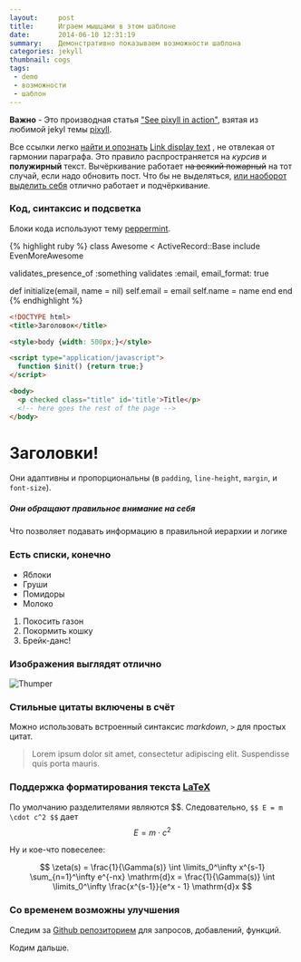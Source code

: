 ```yaml
---
layout:     post
title:      Играем мышцами в этом шаблоне
date:       2014-06-10 12:31:19
summary:    Демонстративно показываем возможности шаблона
categories: jekyll
thumbnail: cogs
tags:
 - demo
 - возможности
 - шаблон
---
```


**Важно** - Это производная статья ["See pixyll in action"][1], взятая из любимой jekyl темы [pixyll][4].

Все ссылки легко [найти и опознать](#)
 	[Link display text](http://www.sampleurl.com)
   , не отвлекая от гармонии параграфа. Это 
правило распространяется на _курсив_ и __полужирный__ текст. Вычёркивание работает 
<del>на всякий пожарный</del> на тот случай, если надо обновить пост.
Что бы не выделяться, <ins>или наоборот выделить себя</ins> отлично работает и 
подчёркивание.

### Код, синтаксис и подсветка

Блоки кода используют тему [peppermint][2].

{% highlight ruby %}
class Awesome < ActiveRecord::Base
  include EvenMoreAwesome

  validates_presence_of :something
  validates :email, email_format: true

  def initialize(email, name = nil)
    self.email = email
    self.name = name
  end
end
{% endhighlight %}

```html
<!DOCTYPE html>
<title>Заголовок</title>

<style>body {width: 500px;}</style>

<script type="application/javascript">
  function $init() {return true;}
</script>

<body>
  <p checked class="title" id='title'>Title</p>
  <!-- here goes the rest of the page -->
</body>
```

# Заголовки!

Они адаптивны и пропорциональны (в `padding`, `line-height`, `margin`, и `font-size`).

##### Они обращают правильное внимание на себя

Что позволяет подавать информацию в правильной иерархии и логике

### Есть списки, конечно

  * Яблоки
  * Груши
  * Помидоры
  * Молоко

  1. Покосить газон
  2. Покормить кошку
  3. Брейк-данс!

### Изображения выглядят отлично

![Thumper](https://i.imgur.com/DMCHDqF.jpg)


### Стильные цитаты включены в счёт

Можно использовать встроенный синтаксис _markdown_, `>` для простых цитат.

> Lorem ipsum dolor sit amet, consectetur adipiscing elit. Suspendisse quis porta mauris.

### Поддержка форматирования текста [LaTeX](https://ru.sharelatex.com/)

По умолчанию разделителями являются \$\$. Следовательно, `$$ E = m \cdot c^2 $$` дает $$ E = m \cdot c^2 $$

Ну и кое-что повеселее:

$$ \zeta(s) = \frac{1}{\Gamma(s)} \int \limits_0^\infty x^{s-1} \sum_{n=1}^\infty e^{-nx} \mathrm{d}x = \frac{1}{\Gamma(s)} \int \limits_0^\infty \frac{x^{s-1}}{e^x - 1} \mathrm{d}x $$


### Со временем возможны улучшения

Следим за [Github репозиторием][3] для запросов,
добавлений, функций.

Кодим дальше.

[1]: http://pixyll.com/jekyll/pixyll/2014/06/10/see-pixyll-in-action/
[2]: https://noahfrederick.com/log/lion-terminal-theme-peppermint/
[3]: https://github.com/jacobtomlinson/carte-noire
[4]: http://pixyll.com/
